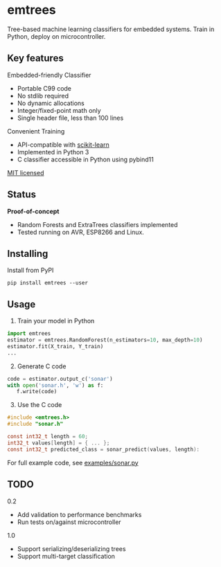 
# emtrees
Tree-based machine learning classifiers for embedded systems.
Train in Python, deploy on microcontroller.

## Key features

Embedded-friendly Classifier

* Portable C99 code
* No stdlib required
* No dynamic allocations
* Integer/fixed-point math only
* Single header file, less than 100 lines

Convenient Training

* API-compatible with [scikit-learn](http://scikit-learn.org)
* Implemented in Python 3
* C classifier accessible in Python using pybind11

[MIT licensed](./LICENSE.md)

## Status
**Proof-of-concept**

* Random Forests and ExtraTrees classifiers implemented
* Tested running on AVR, ESP8266 and Linux.

## Installing

Install from PyPI

    pip install emtrees --user

## Usage

1. Train your model in Python

```python
import emtrees
estimator = emtrees.RandomForest(n_estimators=10, max_depth=10)
estimator.fit(X_train, Y_train)
...
```

2. Generate C code
```python
code = estimator.output_c('sonar')
with open('sonar.h', 'w') as f:
   f.write(code)
```

3. Use the C code

```c
#include <emtrees.h>
#include "sonar.h"

const int32_t length = 60;
int32_t values[length] = { ... };
const int32_t predicted_class = sonar_predict(values, length):
```

For full example code, see [examples/sonar.py](./examples/sonar.py)

## TODO

0.2

* Add validation to performance benchmarks
* Run tests on/against microcontroller

1.0

* Support serializing/deserializing trees
* Support multi-target classification

